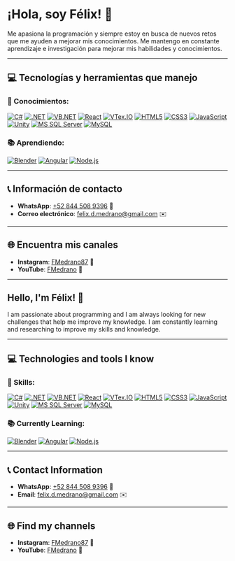 # ¡Hola, soy Félix! 👋

Me apasiona la programación y siempre estoy en busca de nuevos retos que me ayuden a mejorar mis conocimientos. Me mantengo en constante aprendizaje e investigación para mejorar mis habilidades y conocimientos.

---

## 💻 Tecnologías y herramientas que manejo

### 🚀 Conocimientos:

[![C#](https://img.shields.io/badge/-C%23-239120?style=flat&logo=csharp&logoColor=white)](https://learn.microsoft.com/en-us/dotnet/csharp) 
[![.NET](https://img.shields.io/badge/-NET-5C2D91?style=flat&logo=.net&logoColor=white)](https://dotnet.microsoft.com/)
[![VB.NET](https://img.shields.io/badge/-VB.NET-512BD4?style=flat&logo=visual-basic&logoColor=white)](https://learn.microsoft.com/en-us/dotnet/visual-basic/)
[![React](https://img.shields.io/badge/-React-61DAFB?style=flat&logo=react&logoColor=black)](https://reactjs.org/)
[![VTex.IO](https://img.shields.io/badge/-VTEX.IO-00A3E3?style=flat&logo=vtex&logoColor=white)](https://vtex.io/)
[![HTML5](https://img.shields.io/badge/-HTML5-E34F26?style=flat&logo=html5&logoColor=white)](https://developer.mozilla.org/en-US/docs/Web/HTML)
[![CSS3](https://img.shields.io/badge/-CSS3-1572B6?style=flat&logo=css3&logoColor=white)](https://developer.mozilla.org/en-US/docs/Web/CSS)
[![JavaScript](https://img.shields.io/badge/-JavaScript-F7DF1E?style=flat&logo=javascript&logoColor=black)](https://developer.mozilla.org/en-US/docs/Web/JavaScript)
[![Unity](https://img.shields.io/badge/-Unity-000000?style=flat&logo=unity&logoColor=white)](https://unity.com/)
[![MS SQL Server](https://img.shields.io/badge/-MS%20SQL%20Server-CC2927?style=flat&logo=microsoft-sql-server&logoColor=white)](https://www.microsoft.com/en-us/sql-server)
[![MySQL](https://img.shields.io/badge/-MySQL-4479A1?style=flat&logo=mysql&logoColor=white)](https://www.mysql.com/)

### 📚 Aprendiendo:

[![Blender](https://img.shields.io/badge/-Blender-F5792A?style=flat&logo=blender&logoColor=white)](https://www.blender.org/)
[![Angular](https://img.shields.io/badge/-Angular-E23237?style=flat&logo=angular&logoColor=white)](https://angular.io/)
[![Node.js](https://img.shields.io/badge/-Node.js-339933?style=flat&logo=node.js&logoColor=white)](https://nodejs.org/)

---

## 📞 Información de contacto

- **WhatsApp**: [+52 844 508 9396](https://wa.me/528445089396) 📱
- **Correo electrónico**: [felix.d.medrano@gmail.com](mailto:felix.d.medrano@gmail.com) ✉️

---

## 🌐 Encuentra mis canales

- **Instagram**: [FMedrano87](https://www.instagram.com/FMedrano87) 📸
- **YouTube**: [FMedrano](https://www.youtube.com/@FMedrano) 🎥

---

## Hello, I'm Félix! 👋

I am passionate about programming and I am always looking for new challenges that help me improve my knowledge. I am constantly learning and researching to improve my skills and knowledge.

---

## 💻 Technologies and tools I know

### 🚀 Skills:

[![C#](https://img.shields.io/badge/-C%23-239120?style=flat&logo=csharp&logoColor=white)](https://learn.microsoft.com/en-us/dotnet/csharp)
[![.NET](https://img.shields.io/badge/-NET-5C2D91?style=flat&logo=.net&logoColor=white)](https://dotnet.microsoft.com/)
[![VB.NET](https://img.shields.io/badge/-VB.NET-512BD4?style=flat&logo=visual-basic&logoColor=white)](https://learn.microsoft.com/en-us/dotnet/visual-basic/)
[![React](https://img.shields.io/badge/-React-61DAFB?style=flat&logo=react&logoColor=black)](https://reactjs.org/)
[![VTex.IO](https://img.shields.io/badge/-VTEX.IO-00A3E3?style=flat&logo=vtex&logoColor=white)](https://vtex.io/)
[![HTML5](https://img.shields.io/badge/-HTML5-E34F26?style=flat&logo=html5&logoColor=white)](https://developer.mozilla.org/en-US/docs/Web/HTML)
[![CSS3](https://img.shields.io/badge/-CSS3-1572B6?style=flat&logo=css3&logoColor=white)](https://developer.mozilla.org/en-US/docs/Web/CSS)
[![JavaScript](https://img.shields.io/badge/-JavaScript-F7DF1E?style=flat&logo=javascript&logoColor=black)](https://developer.mozilla.org/en-US/docs/Web/JavaScript)
[![Unity](https://img.shields.io/badge/-Unity-000000?style=flat&logo=unity&logoColor=white)](https://unity.com/)
[![MS SQL Server](https://img.shields.io/badge/-MS%20SQL%20Server-CC2927?style=flat&logo=microsoft-sql-server&logoColor=white)](https://www.microsoft.com/en-us/sql-server)
[![MySQL](https://img.shields.io/badge/-MySQL-4479A1?style=flat&logo=mysql&logoColor=white)](https://www.mysql.com/)

### 📚 Currently Learning:

[![Blender](https://img.shields.io/badge/-Blender-F5792A?style=flat&logo=blender&logoColor=white)](https://www.blender.org/)
[![Angular](https://img.shields.io/badge/-Angular-E23237?style=flat&logo=angular&logoColor=white)](https://angular.io/)
[![Node.js](https://img.shields.io/badge/-Node.js-339933?style=flat&logo=node.js&logoColor=white)](https://nodejs.org/)

---

## 📞 Contact Information

- **WhatsApp**: [+52 844 508 9396](https://wa.me/528445089396) 📱
- **Email**: [felix.d.medrano@gmail.com](mailto:felix.d.medrano@gmail.com) ✉️

---

## 🌐 Find my channels

- **Instagram**: [FMedrano87](https://www.instagram.com/FMedrano87) 📸
- **YouTube**: [FMedrano](https://www.youtube.com/@FMedrano) 🎥
